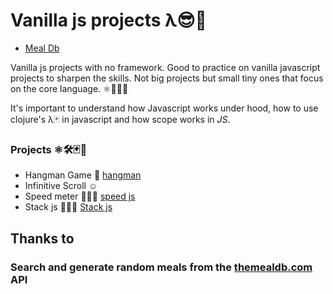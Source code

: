 # Vanilla js projects λ😎🚀

* [Meal Db](#mealdb)

Vanilla js projects with no framework. Good to practice on vanilla javascript projects to sharpen the skills.
Not big projects but small tiny ones that focus on the core language. ⚛️💪🏻🤓

It's important to understand how Javascript works under hood, how to use clojure's λ🃏 in javascript and how scope works in _JS_.

### Projects ⚛️🛠🃏🤗

* Hangman Game 🐙 [hangman](https://codepen.io/legionista1994/pen/ExPdMZB)
* Infinitive Scroll ☺️
* Speed meter 🧚🏻‍♂️ [speed js](https://codepen.io/legionista1994/pen/xxZyBdK)
* Stack js 🧚🏻‍🍛  [Stack js](https://codepen.io/legionista1994/pen/dyGrKEe)

## Thanks to

### Search and generate random meals from the [themealdb.com](www.themealdb.com) API <a name = "mealdb"> </a>
